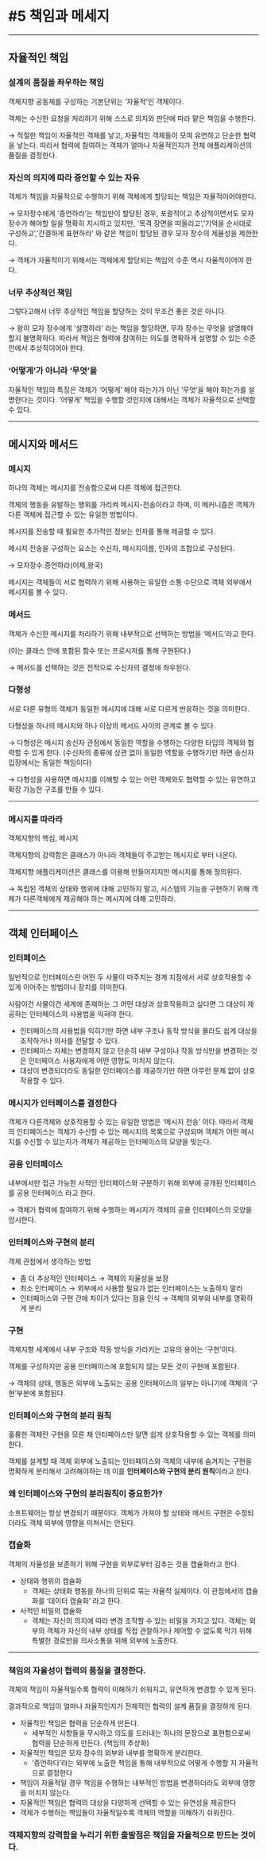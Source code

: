 # #5 책임과 메세지

---

## 자율적인 책임

### 설계의 품질을 좌우하는 책임

객체지향 공동체를 구성하는 기본단위는 ‘자율적’인 객체이다.

객체는 수신한 요청을 처리하기 위해 스스로 의지와 판단에 따라 맡은 책임을 수행한다.

→ 적절한 책임이 자율적인 객체를 낳고, 자율적인 객체들이 모여 유연하고 단순한 협력을 낳는다. 따라서 협력에 참여하는 객체가 얼마나 자율적인지가 전체 애플리케이션의 품질을 결정한다.

### 자신의 의지에 따라 증언할 수 있는 자유

객체가 책임을 자율적으로 수행하기 위해 객체에게 할당되는 책임은 자율적이어야한다.

→ 모자장수에게 ‘증언하라’는 책임만이 할당된 경우, 포괄적이고 추상적이면서도 모자 장수가 해야할 일을 명확히 지시하고 있지만, ‘목격 장면을 떠올리고’,’기억을 순서대로 구성하고’,’간결하게 표현하라’ 와 같은 책임이 할당된 경우 모자 장수의 제율성을 제한한다.

→ 객체가 자율적이기 위해서는 객체에게 할당되는 책임의 수준 역시 자율적이어야 한다.

### 너무 추상적인 책임

그렇다고해서 너무 추상적인 책임을 할당하는 것이 무조건 좋은 것은 아니다.

→ 왕이 모자 장수에게 ‘설명하라’ 라는 책임을 할당하면, 무자 장수는 무엇을 설명해야할지 불명확하다. 따라서 책임은 협력에 참여하는 의도를 명확하게 설명할 수 있는 수준 안에서 추상적이어야 한다.

### ‘어떻게’가 아니라 ‘무엇’을

자율적인 책임의 특징은 객체가 ‘어떻게’ 해야 하는가가 아닌 ‘무엇’을 해야 하는가를 설명한다는 것이다. ‘어떻게’ 책임을 수행할 것인지에 대해서는 객체가 자율적으로 선택할 수 있다.

---

## 메시지와 메서드

### 메시지

하나의 객체는 메시지를 전송함으로써 다른 객체에 접근한다.

객체의 행동을 유발하는 행위를 가리켜 메시지-전송이라고 하며, 이 메커니즘은 객체가 다른 객체에 접근할 수 있는 유일한 방법이다.

메시지를 전송할 때 필요한 추가적인 정보는 인자를 통해 제공할 수 있다.

메시지 전송을 구성하는 요소는 수신자, 메시지이름, 인자의 조합으로 구성된다.

→ 모자장수.증언하라(어제,왕국)

메시지는 객체들이 서로 협력하기 위해 사용하는 유일한 소통 수단으로 객체 외부에서 메시지를 볼 수 있다.

### 메서드

객체가 수신한 메시지를 처리하기 위해 내부적으로 선택하는 방법을 ‘메서드’라고 한다.

(이는 클래스 안에 포함된 함수 또는 프로시저를 통해 구현된다.)

→ 메서드를 선택하는 것은 전적으로 수신자의 결정에 좌우된다.

### 다형성

서로 다른 유형의 객체가 동일한 메시지에 대해 서로 다르게 반응하는 것을 의미한다.

다형성을 하나의 메시지와 하나 이상의 메서드 사이의 관계로 볼 수 있다.

→ 다형성은 메시지 송신자 관점에서 동일한 역할을 수행하는 다양한 타입의 객체와 협력할 수 있게 한다. (수신자의 종류에 상관 없이 동일한 역할을 수행하기만 하면 송신자 입장에서는 동일한 책임이다)

→ 다형성을 사용하면 메시지를 이해할 수 있는 어떤 객체와도 협력할 수 있는 유연하고 확장 가능한 구조를 만들 수 있다.

---

### 메시지를 따라라

객체지향의 핵심, 메시지

객체지향의 강력함은 클래스가 아니라 객체들이 주고받는 메시지로 부터 나온다.

객체지향 애플리케이션은 클래스를 이용해 만들어지지만 메시지를 통해 정의된다.

→ 독립된 객체의 상태와 행위에 대해 고민하지 말고, 시스템의 기능을 구현하기 위해 객체가 다른객체에게 제공해야 하는 메시지에 대해 고민하라.

---

## 객체 인터페이스

### 인터페이스

일반적으로 인터페이스란 어떤 두 사물이 마주치는 경계 지점에서 서로 상호작용할 수 있게 이어주는 방법이나 장치를 의미한다.

사람이건 사물이건 세계에 존재하는 그 어떤 대상과 상호작용하고 싶다면 그 대상이 제공하는 인터페이스의 사용법을 익혀야 한다.

- 인터페이스의 사용법을 익히기만 하면 내부 구조나 동작 방식을 몰라도 쉽게 대상을 조작하거나 의사를 전달할 수 있다.
- 인터페이스 자체는 변경하지 않고 단순히 내부 구성이나 작동 방식만을 변경하는 것은 인터페이스 사용자에게 어떤 영향도 미치지 않는다.
- 대상이 변경되더라도 동일한 인터페이스를 제공하기만 하면 아무런 문제 없이 상호작용할 수 있다.

### 메시지가 인터페이스를 결정한다

객체가 다른객체와 상호작용할 수 있는 유일한 방법은 ‘메시지 전송’ 이다. 따라서 객체의 인터페이스는 객체가 수신할 수 있는 메시지의 목록으로 구성되며 객체가 어떤 메시지를 수신할 수 있는지가 객체가 제공하는 인터페이스의 모양을 빚는다.

### 공용 인터페이스

내부에서만 접근 가능한 사적인 인터페이스와 구분하기 위해 외부에 공개된 인터페이스를 공용 인터페이스 라고 한다.

→ 객체가 협력에 참여하기 위해 수행하는 메시지가 객체의 공용 인터페이스의 모양을 암시한다.

### 인터페이스와 구현의 분리

객체 관점에서 생각하는 방법

- 좀 더 추상적인 인터페이스 → 객체의 자율성을 보장
- 최소 인터페이스 → 외부에서 사용할 필요가 없는 인터페이스는 노출하지 말라
- 인터페이스와 구현 간에 차이가 있다는 점을 인식 → 객체의 외부와 내부를 명확하게 분리

### 구현

객체지향 세계에서 내부 구조와 작동 방식을 가리키는 고유의 용어는 ‘구현’이다.

객체를 구성하지만 공용 인터페이스에 포함되지 않는 모든 것이 구현에 포함된다.

→ 객체의 상태, 행동은 외부에 노출되는 공용 인터페이스의 일부는 아니기에 객체의 ‘구현’부분에 포함된다.

### 인터페이스와 구현의 분리 원칙

훌륭한 객체란 구현을 모른 채 인터페이스만 알면 쉽게 상호작용할 수 있는 객체를 의미한다.

객체를 설계할 때 객체 외부에 노출되는 인터페이스와 객체의 내부에 숨겨지는 구현을 명확하게 분리해서 고려해야하는 데 이를 **인터페이스와 구현의 분리 원칙**이라고 한다.

### 왜 인터페이스와 구현의 분리원칙이 중요한가?

소프트웨어는 항상 변경되기 때문이다. 객체가 가져야 할 상태와 메서드 구현은 수정되더라도 객체 외부에 영향을 미쳐서는 안된다. 

### 캡슐화

객체의 자율성을 보존하기 위해 구현을 외부로부터 감추는 것을 캡슐화라고 한다.

- 상태와 행위의 캡슐화
    - 객체는 상태화 행동을 하나의 단위로 묶는 자율적 실체이다. 이 관점에서의 캡슐화를 ‘데이터 캡슐화’ 라고 한다.
- 사적인 비밀의 캡슐화
    - 객체는 자신의 의지에 따라 변경 조작할 수 있는 비밀을 가지고 있다. 객체는 외부의 객체가 자신의 내부 상태를 직접 관찰하거나 제어할 수 없도록 막기 위해 특별한 경로만을 의사소통을 위해 외부에 노출한다.

---

### 책임의 자율성이 협력의 품질을 결정한다.

객체의 책임이 자율적일수록 협력이 이해하기 쉬워지고, 유연하게 변경할 수 있게 된다.

결과적으로 책임이 얼마나 자율적인지가 전체적인 협력의 설계 품질을 결정하게 된다.

- 자율적인 책임은 협력을 단순하게 만든다.
    - 세부적인 사항들을 무시하고 의도를 드러내는 하나의 문장으로 표현함으로써 협력을 단순하게 만든다. (책임의 추상화)
- 자율적인 책임은  모자 장수의 외부와 내부를 명확하게 분리한다.
    - ‘증언하다’라는 외부에 노출한 책임을 통해 내부적으로 어떻게 수행할 지 자율적으로 결정한다
- 책임이 자율적일 경우 책임을 수행하는 내부적인 방법을 변경하더라도 외부에 영향을 미치지 않는다.
- 자율적인 책임은 협력의 대상을 다양하게 선택할 수 있는 유연성을 제공한다
- 객체가 수행하는 책임들이 자율적일수록 객체의 역할을 이해하기 쉬워진다.

### **객체지향의 강력함을 누리기 위한 출발점은 책임을 자율적으로 만드는 것이다.**
